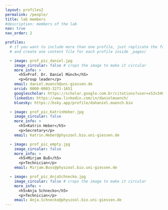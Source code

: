 ```yaml
---
layout: profiles2
permalink: /people/
title: lab members
#description: members of the lab
nav: true
nav_order: 2

profiles:
  # if you want to include more than one profile, just replicate the following block
  # and create one content file for each profile inside _pages/

  - image: prof_pic_daniel.jpg
    image_circular: false # crops the image to make it circular
    more_info: >
      <h5>Prof. Dr. Daniel Münch</h5>
      <p>Group leader</p>
    email: daniel.muench@uni-giessen.de
    orcid: 0000-0003-3271-1651
    googlescholar: https://scholar.google.com.br/citations?user=xS3v340AAAAJ
    linkedin: https://www.linkedin.com/in/danielmuench/
    bluesky: https://bsky.app/profile/dahaniel.muench.bio

  - image: prof_pic_KatrinHeber.jpg
    image_circular: false
    more_info: >
      <h5>Katrin Heber</h5>
      <p>Secretary</p>
    email: Katrin.Heber@physzool.bio.uni-giessen.de

  - image: prof_pic_empty.jpg
    image_circular: false
    more_info: >
      <h5>Mirjam Buß</h5>
      <p>Technician</p>
    email: Mirjam.Buss@physzool.bio.uni-giessen.de

  - image: prof_pic_AnjaSchnecko.jpg
    image_circular: false # crops the image to make it circular
    more_info: >
      <h5>Anja Schnecko</h5>
      <p>Technician</p>
    email: Anja.Schnecko@physzool.bio.uni-giessen.de
---
```

